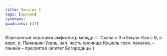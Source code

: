 ```yaml
---
title: Панагия I
tags: [ороним]
synonyms:
quadrants: [З7]
---
```


Изрезанный оврагами амфитеатр между гг. Скала с З и Емула-Кая с В, в верх. р.
Пананьян-Узень; зап. часть урочища Кушель греч. панагиа, – панайа – пресвятая
(эпитет Богородицы.)
